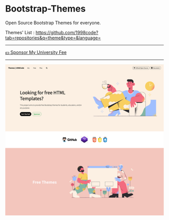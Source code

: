 # Bootstrap-Themes
Open Source Bootstrap Themes for everyone.

Themes' List : https://github.com/1998code?tab=repositories&q=theme&type=&language=

---------

[:dollar: Sponsor My University Fee](https://github.com/sponsors/1998code)

--------

![Preview](https://raw.githubusercontent.com/1998code/Bootstrap-Themes/master/screenshot.png)
